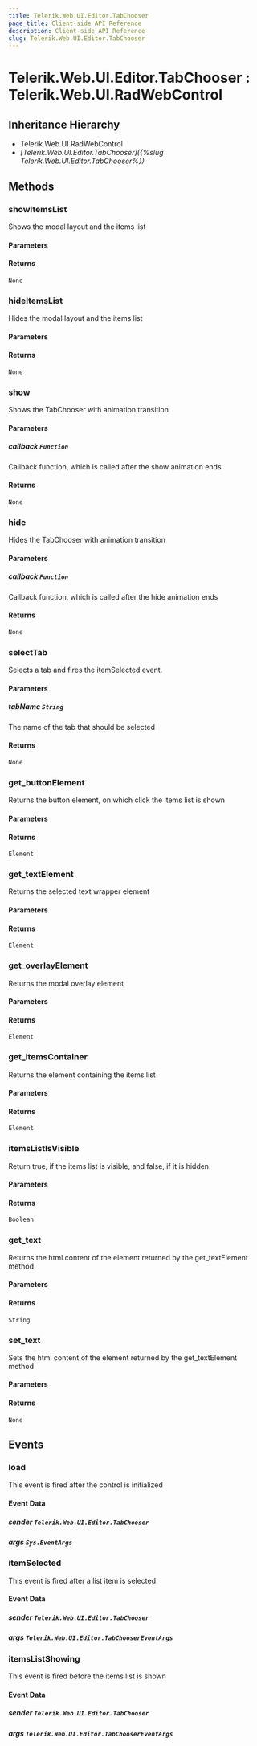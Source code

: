 ```yaml
---
title: Telerik.Web.UI.Editor.TabChooser
page_title: Client-side API Reference
description: Client-side API Reference
slug: Telerik.Web.UI.Editor.TabChooser
---
```


# Telerik.Web.UI.Editor.TabChooser : Telerik.Web.UI.RadWebControl

## Inheritance Hierarchy

* Telerik.Web.UI.RadWebControl
* *[Telerik.Web.UI.Editor.TabChooser]({%slug Telerik.Web.UI.Editor.TabChooser%})*

## Methods

### showItemsList

Shows the modal layout and the items list

#### Parameters

#### Returns

`None`

### hideItemsList

Hides the modal layout and the items list

#### Parameters

#### Returns

`None`

### show

Shows the TabChooser with animation transition

#### Parameters

##### callback `Function`

Callback function, which is called after the show animation ends

#### Returns

`None`

### hide

Hides the TabChooser with animation transition

#### Parameters

##### callback `Function`

Callback function, which is called after the hide animation ends

#### Returns

`None`

### selectTab

Selects a tab and fires the itemSelected event.

#### Parameters

##### tabName `String`

The name of the tab that should be selected

#### Returns

`None`

### get_buttonElement

Returns the button element, on which click the items list is shown

#### Parameters

#### Returns

`Element`

### get_textElement

Returns the selected text wrapper element

#### Parameters

#### Returns

`Element`

### get_overlayElement

Returns the modal overlay element

#### Parameters

#### Returns

`Element`

### get_itemsContainer

Returns the element containing the items list

#### Parameters

#### Returns

`Element`

###  itemsListIsVisible

Return true, if the items list is visible, and false, if it is hidden.

#### Parameters

#### Returns

`Boolean`

###  get_text

Returns the html content of the element returned by the get_textElement method

#### Parameters

#### Returns

`String`

###  set_text

Sets the html content of the element returned by the get_textElement method

#### Parameters

#### Returns

`None`

## Events

### load

This event is fired after the control is initialized

#### Event Data

##### sender `Telerik.Web.UI.Editor.TabChooser` 

##### args `Sys.EventArgs` 

### itemSelected

This event is fired after a list item is selected

#### Event Data

##### sender `Telerik.Web.UI.Editor.TabChooser` 

##### args `Telerik.Web.UI.Editor.TabChooserEventArgs`

### itemsListShowing

This event is fired before the items list is shown

#### Event Data

##### sender `Telerik.Web.UI.Editor.TabChooser` 

##### args `Telerik.Web.UI.Editor.TabChooserEventArgs`
